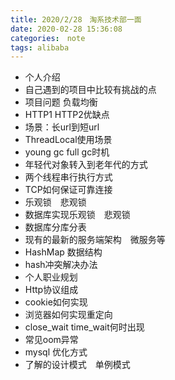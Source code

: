 ```yaml
---
title: 2020/2/28　淘系技术部一面
date: 2020-02-28 15:36:08
categories:　note
tags: alibaba
---
```


- 个人介绍
- 自己遇到的项目中比较有挑战的点
- 项目问题 负载均衡
- HTTP1 HTTP2优缺点
- 场景：长url到短url
- ThreadLocal使用场景
- young gc full gc时机
- 年轻代对象转入到老年代的方式
- 两个线程串行执行方式
- TCP如何保证可靠连接
- 乐观锁　悲观锁
- 数据库实现乐观锁　悲观锁
- 数据库分库分表
- 现有的最新的服务端架构　微服务等
- HashMap 数据结构
- hash冲突解决办法
- 个人职业规划
- Http协议组成
- cookie如何实现
- 浏览器如何实现重定向
- close_wait time_wait何时出现
- 常见oom异常
- mysql 优化方式
- 了解的设计模式　单例模式